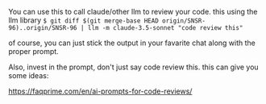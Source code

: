 You can use this to call claude/other llm to review your code.
this using the llm library
`$ git diff $(git merge-base HEAD origin/SNSR-96)..origin/SNSR-96 | llm -m claude-3.5-sonnet "code review this"`

of course, you can just stick the output in your favarite chat along with the proper prompt.

Also, invest in the prompt, don't just say code review this.
this can give you some ideas:

https://faqprime.com/en/ai-prompts-for-code-reviews/

